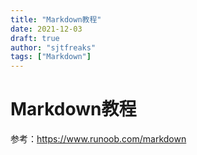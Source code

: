 ```yaml
---
title: "Markdown教程"
date: 2021-12-03
draft: true
author: "sjtfreaks"
tags: ["Markdown"]
---
```

# Markdown教程

参考：https://www.runoob.com/markdown